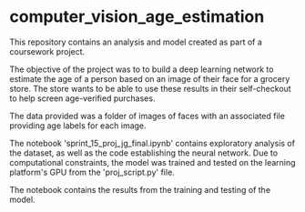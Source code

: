 # computer_vision_age_estimation

This repository contains an analysis and model created as part of a coursework project.

The objective of the project was to to build a deep learning network to estimate the age of a person based on an image of their face for a grocery store. The store wants to be able to use these results in their self-checkout to help screen age-verified purchases.

The data provided was a folder of images of faces with an associated file providing age labels for each image.

The notebook 'sprint_15_proj_jg_final.ipynb' contains exploratory analysis of the dataset, as well as the code establishing the neural network. Due to computational constraints, the model was trained and tested on the learning platform's GPU from the 'proj_script.py' file. 

The notebook contains the results from the training and testing of the model.

